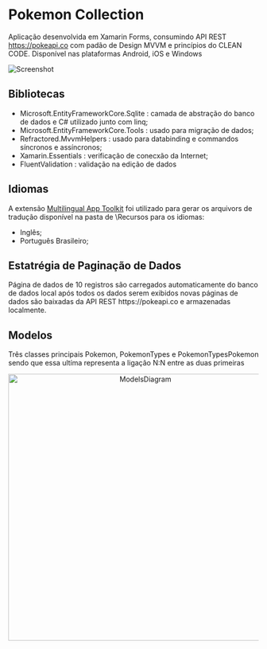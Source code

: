 # Pokemon Collection
Aplicação desenvolvida em Xamarin Forms, consumindo API REST https://pokeapi.co com padão de Design MVVM e princípios do CLEAN CODE. Disponível nas plataformas  Android, iOS e Windows


![Screenshot](https://user-images.githubusercontent.com/68563526/124325397-e591a880-db5a-11eb-8835-c9cdbb7651e4.png)

<h2>Bibliotecas</h2>

* Microsoft.EntityFrameworkCore.Sqlite : camada de abstração do banco de dados e C# utilizado junto com linq;
* Microsoft.EntityFrameworkCore.Tools : usado para migração de dados;
* Refractored.MvvmHelpers : usado para databinding e commandos síncronos e assíncronos;
* Xamarin.Essentials : verificação de conecxão da Internet;
* FluentValidation : validação na edição de dados

<h2>Idiomas</h2>

A extensão <a href="https://pt-br.reactjs.org/">Multilingual App Toolkit</a> foi utilizado para gerar os arquivors de tradução disponível na pasta de \Recursos para os idiomas:
* Inglês;
* Português Brasileiro;


<h2>Estatrégia de Paginação de Dados</h2>
Página de dados de 10 registros são carregados automaticamente do banco de dados local após todos os dados serem exibidos novas páginas de dados são baixadas da API REST https://pokeapi.co e armazenadas localmente. 

<h2>Modelos</h2>
Três classes principais Pokemon, PokemonTypes e PokemonTypesPokemon sendo que essa ultíma representa a ligação N:N entre as duas primeiras
</br>
<p align="center"><img width="536" alt="ModelsDiagram" src="https://user-images.githubusercontent.com/68563526/124351276-c6812e00-dbcf-11eb-9037-be0d072be859.png"></P



